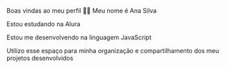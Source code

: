 Boas vindas ao meu perfil 💙💙
Meu nome é Ana Silva


Estou estudando na Alura

Estou me desenvolvendo na linguagem JavaScript

Utilizo esse espaço para minha organização e compartilhamento dos meu projetos desenvolvidos
